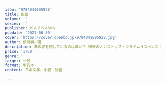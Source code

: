 ```yaml
---
isbn: '9784041095928'
title: 仮面
volume: ''
series: ''
publisher: ＫＡＤＫＡＷＡ
pubdate: '2021-06-30'
cover: 'https://cover.openbd.jp/9784041095928.jpg'
author: 伊岡瞬／著
description: 真の姿を隠しているのは誰か？ 衝撃のノンストップ・クライムサスペンス！
price: '1750'
genre: ''
target: 一般
format: 単行本
content: 日本文学、小説・物語

---
```

